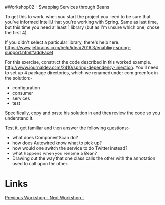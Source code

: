 #Workshop02 - Swapping Services through Beans

To get this to work, when you start the project you need to be sure that you've informed IntelliJ that you're working with Spring.  Same as last time, but this time you need at least 1 library (but as I'm unsure which one, chose the first 4).

If you didn't select a particular library, there's help here.  https://www.jetbrains.com/help/idea/2016.3/enabling-spring-support.html#addFacet

For this exercise, construct the code described in this worked example. http://www.journaldev.com/2410/spring-dependency-injection.  You'll need to set up 4 package directories, which we renamed under com.greenfox in the solution:-
- configuration
- consumer
- services
- test

Specifically, copy and paste his solution in and then review the code so you understand it.

Test it, get familiar and then answer the following questions:-
- what does ComponentScan do?
- how does Autowired know what to pick up?
- how would one switch the service to do Twitter instead?
- what happens when you rename a Bean?
- Drawing out the way that one class calls the other with the annotation used to call upon the other.

# Links
[Previous Workshop - ](../Workshop01.md)
[Next Workshop - ](../Workshop03.md)